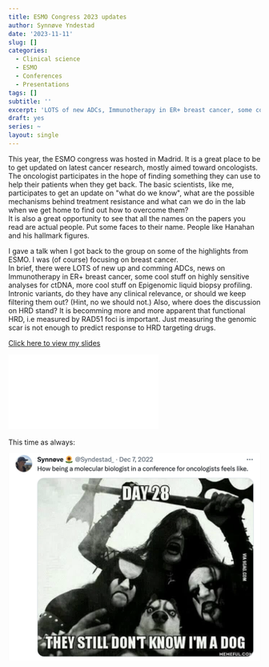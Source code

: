 ```yaml
---
title: ESMO Congress 2023 updates
author: Synnøve Yndestad
date: '2023-11-11'
slug: []
categories:
  - Clinical science
  - ESMO
  - Conferences
  - Presentations
tags: []
subtitle: ''
excerpt: 'LOTS of new ADCs, Immunotherapy in ER+ breast cancer, some cool stuff on highly sensitive analyses for ctDNA, more cool stuff on Epigenomic liquid biopsy profiling. Intronic variants, do they have any clinical relevance, or should we keep filtering them out (hint, no we should not). Also, where does the discussion on HRD stand?'
draft: yes
series: ~
layout: single
---
```





This year, the ESMO congress was hosted in Madrid.
It is a great place to be to get updated on latest cancer research, mostly aimed toward oncologists. 
The oncologist participates in the hope of finding something they can use to help their patients when they get back. 
The basic scientists, like me, participates to get an update on "what do we know", what are the possible mechanisms behind treatment resistance and what can we do in the lab when we get home to find out how to overcome them?  
It is also a great opportunity to see that all the names on the papers you read are actual people. Put some faces to their name. People like Hanahan and his hallmark figures. 



I gave a talk when I got back to the group on some of the highlights from ESMO. I was (of course) focusing on breast cancer.  
In brief, there were LOTS of new up and comming ADCs, news on Immunotherapy in ER+ breast cancer, some cool stuff on highly sensitive analyses for ctDNA, more cool stuff on Epigenomic liquid biopsy profiling. Intronic variants, do they have any clinical relevance, or should we keep filtering them out? (Hint, no we should not.) Also, where does the discussion on HRD stand? It is becomming more and more apparent that functional HRD, i.e measured by RAD51 foci is important. Just measuring the genomic scar is not enough to predict response to HRD targeting drugs.




[Click here to view my slides](/slides/2023_11_09_ESMO2023_Highlights_GroupMeetingSy.pdf)



![First Slide](/slides/2023_11_09_ESMO2023_Highlights_GroupMeetingSy.pdf)



This time as always: 

![How beeing a molecular biologist in a conference for oncologists feels like](images/DontKnowImADog.png)







